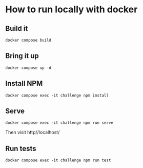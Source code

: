 # How to run locally with docker

## Build it

```
docker compose build
```

## Bring it up

```
docker compose up -d
```

## Install NPM

```
docker compose exec -it challenge npm install
```


## Serve

```
docker compose exec -it challenge npm run serve
```

Then visit http//localhost/


## Run tests

```
docker compose exec -it challenge npm run test
```